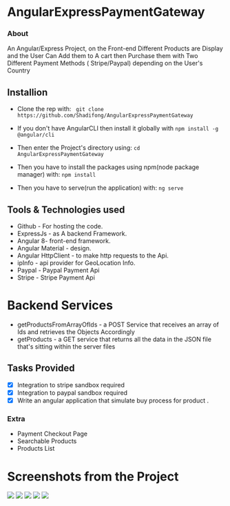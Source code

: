 # AngularExpressPaymentGateway
### About
An Angular/Express Project, on the Front-end Different Products are Display and the User Can Add them to A cart then
Purchase them with Two Different Payment Methods ( Stripe/Paypal) depending on the User's Country

## Installion
* Clone the rep with:
``` git clone https://github.com/Shadifong/AngularExpressPaymentGateway```

* If you don't have AngularCLI then install it globally with
```npm install -g @angular/cli ```

* Then enter the Project's directory using:
```cd AngularExpressPaymentGateway ```

* Then you have to install the packages using npm(node package manager) with:
``` npm install ```

* Then you have to serve(run the application) with:
``` ng serve ```



## Tools & Technologies used


* Github - For hosting the code.
* ExpressJs - as A backend Framework.
* Angular 8- front-end framework.
* Angular Material - design.
* Angular HttpClient - to make http requests to the Api.
* ipInfo - api provider for GeoLocation Info.
* Paypal - Paypal Payment Api
* Stripe - Stripe Payment Api

# Backend Services
* getProductsFromArrayOfIds - a POST Service that receives an array of Ids and retrieves the Objects Accordingly
* getProducts - a GET service that returns all the data in the JSON file that's sitting within the server files

## Tasks Provided

- [x] Integration to stripe sandbox required
- [x] Integration to paypal sandbox required
- [x] Write an angular application that simulate buy process for product .

### Extra
* Payment Checkout Page
* Searchable Products
* Products List



# Screenshots from the Project
![](https://i.imgur.com/UOW9LKO.png)
![](https://i.imgur.com/CerSJW6.png)
![](https://i.imgur.com/qIiqtrJ.png)
![](https://i.imgur.com/bNutZJv.png)
![](https://i.imgur.com/dIh9yLv.png)